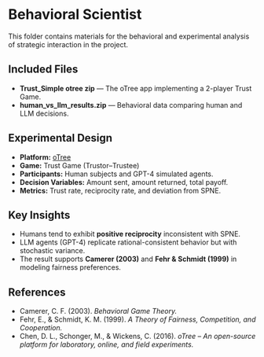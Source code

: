 # Behavioral Scientist

This folder contains materials for the behavioral and experimental analysis of strategic interaction in the project.

## Included Files
- **Trust_Simple otree zip** — The oTree app implementing a 2-player Trust Game.
- **human_vs_llm_results.zip** — Behavioral data comparing human and LLM decisions.

## Experimental Design
- **Platform:** [oTree](https://otree.readthedocs.io)
- **Game:** Trust Game (Trustor–Trustee)
- **Participants:** Human subjects and GPT-4 simulated agents.
- **Decision Variables:** Amount sent, amount returned, total payoff.
- **Metrics:** Trust rate, reciprocity rate, and deviation from SPNE.

## Key Insights
- Humans tend to exhibit **positive reciprocity** inconsistent with SPNE.
- LLM agents (GPT-4) replicate rational-consistent behavior but with stochastic variance.
- The result supports **Camerer (2003)** and **Fehr & Schmidt (1999)** in modeling fairness preferences.

## References
- Camerer, C. F. (2003). *Behavioral Game Theory.*  
- Fehr, E., & Schmidt, K. M. (1999). *A Theory of Fairness, Competition, and Cooperation.*  
- Chen, D. L., Schonger, M., & Wickens, C. (2016). *oTree – An open-source platform for laboratory, online, and field experiments.*

